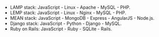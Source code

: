 
* LAMP stack: JavaScript - Linux - Apache - MySQL - PHP.
* LEMP stack: JavaScript - Linux - Nginx - MySQL - PHP.
* MEAN stack: JavaScript - MongoDB - Express - AngularJS - Node.js.
* Django stack: JavaScript - Python - Django - MySQL.
* Ruby on Rails: JavaScript - Ruby - SQLite - Rails.
